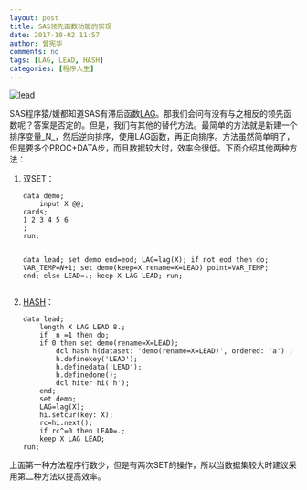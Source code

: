 ```yaml
---
layout: post
title: SAS领先函数功能的实现
date: 2017-10-02 11:57
author: 曾宪华
comments: no
tags: [LAG, LEAD, HASH]
categories: [程序人生]
---
```

<p><a href="http://www.xianhuazeng.com/cn/images/2017/10/lead.jpg"><img class="aligncenter size-full" src="http://www.xianhuazeng.com/cn/images/2017/10/lead.jpg" alt="lead" /></a></p>
<p>SAS程序猿/媛都知道SAS有滞后函数<span style="text-decoration: none;"><a href="http://support.sas.com/documentation/cdl/en/lefunctionsref/63354/HTML/default/viewer.htm#n0l66p5oqex1f2n1quuopdvtcjqb.htm" target="_blank">LAG</a></span>。那我们会问有没有与之相反的领先函数呢？答案是否定的。但是，我们有其他的替代方法。最简单的方法就是新建一个排序变量_N_，然后逆向排序，使用LAG函数，再正向排序。方法虽然简单明了，但是要多个PROC+DATA步，而且数据较大时，效率会很低。下面介绍其他两种方法：
<ol><li>双SET：
<pre><code>data demo;
    input X @@;
cards;
1 2 3 4 5 6
;
run;

data lead;
    set demo end=eod;
    LAG=lag(X);
    if not eod then do;
        VAR_TEMP=_N_+1;
        set demo(keep=X rename=X=LEAD) point=VAR_TEMP;
    end;
    else LEAD=.;
    keep X LAG LEAD;
run;
</code></pre></li>
<li><a href="http://support.sas.com/documentation/cdl/en/lrcon/65287/HTML/default/viewer.htm#n1b4cbtmb049xtn1vh9x4waiioz4.htm" target="_blank"><span style="text-decoration: none;">HASH</span></a>：
<pre><code>data lead;
    length X LAG LEAD 8.;
    if _n_=1 then do;
    if 0 then set demo(rename=X=LEAD);
        dcl hash h(dataset: 'demo(rename=X=LEAD)', ordered: 'a') ;
        h.definekey('LEAD');
        h.definedata('LEAD');
        h.definedone();
        dcl hiter hi('h');
    end;
    set demo;
    LAG=lag(X);
    hi.setcur(key: X);
    rc=hi.next();
    if rc^=0 then LEAD=.;
    keep X LAG LEAD;
run;
</code></pre></li></ol>
<p>上面第一种方法程序行数少，但是有两次SET的操作，所以当数据集较大时建议采用第二种方法以提高效率。</p>